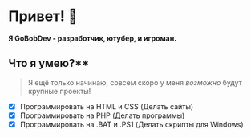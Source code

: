 # Привет! 👋

**Я GoBobDev - разработчик, ютубер, и игроман.**

## Что я умею?**

> Я ещё только начинаю, совсем скоро у меня *возможно* будут крупные проекты!

- [x] Программировать на HTML и CSS (Делать сайты)
- [x] Программировать на PHP (Делать программы)
- [x] Программировать на .BAT и .PS1 (Делать скрипты для Windows)
